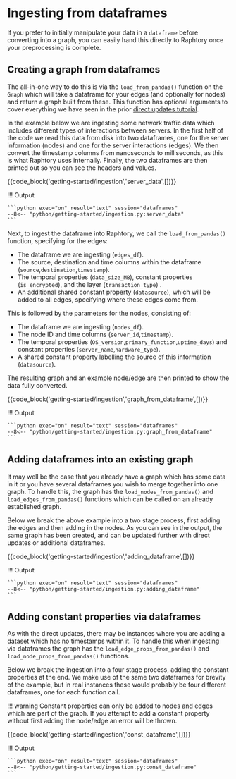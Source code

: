 # Ingesting from dataframes
If you prefer to initially manipulate your data in a `dataframe` before converting into a graph, you can easily hand this directly to Raphtory once your preprocessing is complete.

## Creating a graph from dataframes
The all-in-one way to do this is via the `load_from_pandas()` function on the `Graph` which will take a dataframe for your edges (and optionally for nodes) and return a graph built from these. This function has optional arguments to cover everything we have seen in the prior [direct updates tutorial](2_direct-updates.md).

In the example below we are ingesting some network traffic data which includes different types of interactions between servers. In the first half of the code we read this data from disk into two dataframes, one for the server information (nodes) and one for the server interactions (edges). We then convert the timestamp columns from nanoseconds to milliseconds, as this is what Raphtory uses internally. Finally, the two dataframes are then printed out so you can see the headers and values.

{{code_block('getting-started/ingestion','server_data',[])}}

!!! Output

    ```python exec="on" result="text" session="dataframes"
    --8<-- "python/getting-started/ingestion.py:server_data"
    ```

Next, to ingest the dataframe into Raphtory, we call the `load_from_pandas()` function, specifying for the edges:

* The dataframe we are ingesting (`edges_df`).
* The source, destination and time columns within the dataframe (`source`,`destination`,`timestamp`).
* The temporal properties (`data_size_MB`), constant properties (`is_encrypted`), and the layer (`transaction_type`) .
* An additional shared constant property (`datasource`), which will be added to all edges, specifying where these edges come from. 

This is followed by the parameters for the nodes, consisting of:

* The dataframe we are ingesting (`nodes_df`).
* The node ID and time columns (`server_id`,`timestamp`).
* The temporal properties (`OS_version`,`primary_function`,`uptime_days`) and constant properties (`server_name`,`hardware_type`).
* A shared constant property labelling the source of this information (`datasource`).

The resulting graph and an example node/edge are then printed to show the data fully converted.

{{code_block('getting-started/ingestion','graph_from_dataframe',[])}}

!!! Output

    ```python exec="on" result="text" session="dataframes"
    --8<-- "python/getting-started/ingestion.py:graph_from_dataframe"
    ```

## Adding dataframes into an existing graph
It may well be the case that you already have a graph which has some data in it or you have several dataframes you wish to merge together into one graph. To handle this, the graph has the `load_nodes_from_pandas()` and `load_edges_from_pandas()` functions which can be called on an already established graph. 

Below we break the above example into a two stage process, first adding the edges and then adding in the nodes. As you can see in the output, the same graph has been created, and can be updated further with direct updates or additional dataframes.

{{code_block('getting-started/ingestion','adding_dataframe',[])}}

!!! Output

    ```python exec="on" result="text" session="dataframes"
    --8<-- "python/getting-started/ingestion.py:adding_dataframe"
    ```

## Adding constant properties via dataframes
As with the direct updates, there may be instances where you are adding a dataset which has no timestamps within it. To handle this when ingesting via dataframes the graph has the `load_edge_props_from_pandas()` and `load_node_props_from_pandas()` functions.

Below we break the ingestion into a four stage process, adding the constant properties at the end. We make use of the same two dataframes for brevity of the example, but in real instances these would probably be four different dataframes, one for each function call.

!!! warning 
    Constant properties can only be added to nodes and edges which are part of the graph. If you attempt to add a constant property without first adding the node/edge an error will be thrown.

{{code_block('getting-started/ingestion','const_dataframe',[])}}

!!! Output

    ```python exec="on" result="text" session="dataframes"
    --8<-- "python/getting-started/ingestion.py:const_dataframe"
    ```
